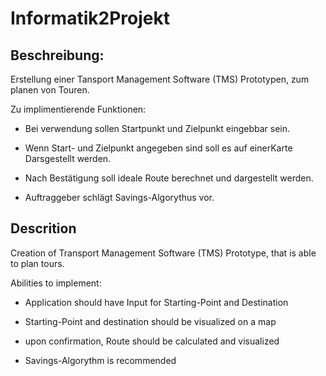 # Informatik2Projekt
## Beschreibung:

Erstellung einer Tansport Management Software (TMS) Prototypen, zum planen von Touren.

Zu implimentierende Funktionen:

- Bei verwendung sollen Startpunkt und Zielpunkt eingebbar sein.

- Wenn Start- und Zielpunkt angegeben sind soll es auf einerKarte Darsgestellt werden.

- Nach Bestätigung soll ideale Route berechnet und dargestellt werden.

- Auftraggeber schlägt Savings-Algorythus vor.


## Descrition

Creation of Transport Management Software (TMS) Prototype, that is able to plan tours.

Abilities to implement:

- Application should have Input for Starting-Point and Destination

- Starting-Point and destination should be visualized on a map

- upon confirmation, Route should be calculated and visualized

- Savings-Algorythm is recommended
